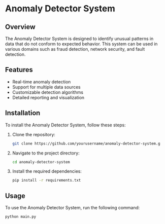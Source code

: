 # Anomaly Detector System

## Overview
The Anomaly Detector System is designed to identify unusual patterns in data that do not conform to expected behavior. This system can be used in various domains such as fraud detection, network security, and fault detection.

## Features
- Real-time anomaly detection
- Support for multiple data sources
- Customizable detection algorithms
- Detailed reporting and visualization

## Installation
To install the Anomaly Detector System, follow these steps:

1. Clone the repository:
    ```bash
    git clone https://github.com/yourusername/anomaly-detector-system.git
    ```
2. Navigate to the project directory:
    ```bash
    cd anomaly-detector-system
    ```
3. Install the required dependencies:
    ```bash
    pip install -r requirements.txt
    ```

## Usage
To use the Anomaly Detector System, run the following command:
```bash
python main.py
```
